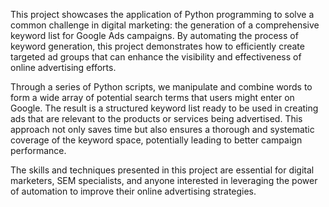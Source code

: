 This project showcases the application of Python programming to solve a common challenge in digital marketing: the generation of a comprehensive keyword list for Google Ads campaigns. By automating the process of keyword generation, this project demonstrates how to efficiently create targeted ad groups that can enhance the visibility and effectiveness of online advertising efforts.

Through a series of Python scripts, we manipulate and combine words to form a wide array of potential search terms that users might enter on Google. The result is a structured keyword list ready to be used in creating ads that are relevant to the products or services being advertised. This approach not only saves time but also ensures a thorough and systematic coverage of the keyword space, potentially leading to better campaign performance.

The skills and techniques presented in this project are essential for digital marketers, SEM specialists, and anyone interested in leveraging the power of automation to improve their online advertising strategies.
